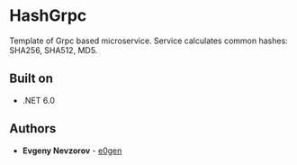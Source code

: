 # HashGrpc

Template of Grpc based microservice. 
Service calculates common hashes: SHA256, SHA512, MD5.

## Built on

* .NET 6.0

## Authors

* **Evgeny Nevzorov** - [e0gen](https://github.com/e0gen)
